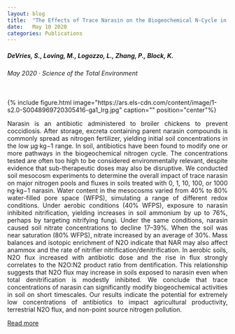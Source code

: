 ```yaml
---
layout: blog
title:  "The Effects of Trace Narasin on the Biogeochemical N-Cycle in a Cultivated Sandy Loam"
date:   May 10 2020
categories: Publications
---
```


##### DeVries, S., Loving, M.,  **Logozzo, L.**, Zhang, P., Block, K. <br>
###### May 2020 &middot; *Science of the Total Environment*
<br>
{% include figure.html image="https://ars.els-cdn.com/content/image/1-s2.0-S0048969720305416-ga1_lrg.jpg" caption="" position="center"%}
<p align = "justify">
Narasin is an antibiotic administered to broiler chickens to prevent coccidiosis. 
After storage, excreta containing parent narasin compounds is commonly spread as nitrogen fertilizer, 
yielding initial soil concentrations in the low μg·kg−1 range. In soil, antibiotics have 
been found to modify one or more pathways in the biogeochemical nitrogen cycle. The concentrations 
tested are often too high to be considered environmentally relevant, despite evidence that 
sub-therapeutic doses may also be disruptive. We conducted soil mesocosm experiments to 
determine the overall impact of trace narasin on major nitrogen pools and fluxes in soils 
treated with 0, 1, 10, 100, or 1000 ng·kg−1 narasin. Water content in the mesocosms varied 
from 40% to 80% water-filled pore space (WFPS), simulating a range of different redox 
conditions. Under aerobic conditions (40% WFPS), exposure to narasin inhibited nitrification, 
yielding increases in soil ammonium by up to 76%, perhaps by targeting nitrifying fungi. 
Under the same conditions, narasin caused soil nitrate concentrations to decline 17–39%. 
When the soil was near saturation (80% WFPS), nitrate increased by an average of 30%. 
Mass balances and isotopic enrichment of N2O indicate that NAR may also affect anammox and 
the rate of nitrifier nitrification/denitrification. In aerobic soils, N2O flux increased 
with antibiotic dose and the rise in flux strongly correlates to the N2O:N2 product ratio 
from dentification. This relationship suggests that N2O flux may increase in soils exposed 
to narasin even when total denitrification is modestly inhibited. We conclude that trace 
concentrations of narasin can significantly modify biogeochemical activities in soil on 
short timescales. Our results indicate the potential for extremely low concentrations of 
antibiotics to impact agricultural productivity, terrestrial N2O flux, and non-point source 
nitrogen pollution.
</p>

<a href="https://www.sciencedirect.com/science/article/pii/S0048969720305416?via%3Dihub" target="_blank">Read more</a>

<br>